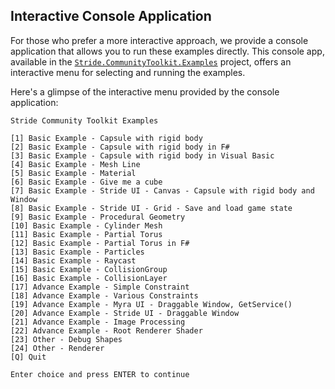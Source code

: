 ## Interactive Console Application

For those who prefer a more interactive approach, we provide a console application that allows you to run these examples directly. This console app, available in the [`Stride.CommunityToolkit.Examples`](https://github.com/stride3d/stride-community-toolkit/tree/main/src/Stride.CommunityToolkit.Examples) project, offers an interactive menu for selecting and running the examples.

Here's a glimpse of the interactive menu provided by the console application:

```plaintext
Stride Community Toolkit Examples

[1] Basic Example - Capsule with rigid body
[2] Basic Example - Capsule with rigid body in F#
[3] Basic Example - Capsule with rigid body in Visual Basic
[4] Basic Example - Mesh Line
[5] Basic Example - Material
[6] Basic Example - Give me a cube
[7] Basic Example - Stride UI - Canvas - Capsule with rigid body and Window
[8] Basic Example - Stride UI - Grid - Save and load game state
[9] Basic Example - Procedural Geometry
[10] Basic Example - Cylinder Mesh
[11] Basic Example - Partial Torus
[12] Basic Example - Partial Torus in F#
[13] Basic Example - Particles
[14] Basic Example - Raycast
[15] Basic Example - CollisionGroup
[16] Basic Example - CollisionLayer
[17] Advance Example - Simple Constraint
[18] Advance Example - Various Constraints
[19] Advance Example - Myra UI - Draggable Window, GetService()
[20] Advance Example - Stride UI - Draggable Window
[21] Advance Example - Image Processing
[22] Advance Example - Root Renderer Shader
[23] Other - Debug Shapes
[24] Other - Renderer
[Q] Quit

Enter choice and press ENTER to continue
```